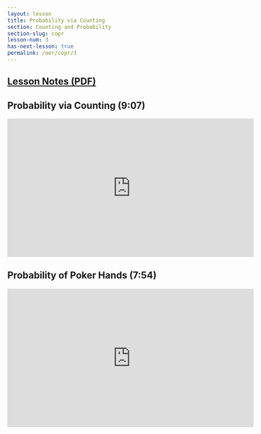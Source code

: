 ```yaml
---
layout: lesson
title: Probability via Counting
section: Counting and Probability
section-slug: copr 
lesson-num: 3
has-next-lesson: true
permalink: /oer/copr/3
---
```



<h2>
<a href="/assets/oer/copr/ProbabilityViaCounting.pdf">
Lesson Notes (PDF)
</a>
</h2>


<h2>Probability via Counting (9:07)</h2>
<iframe src="https://www.youtube.com/embed/uUrO56_5G6o" allow="accelerometer; autoplay; encrypted-media; gyroscope; picture-in-picture" allowfullscreen="" width="560" height="315" frameborder="0"></iframe>

<h2>Probability of Poker Hands (7:54)</h2>
<iframe src="https://www.youtube.com/embed/DrMxQUMOG70" allow="accelerometer; autoplay; encrypted-media; gyroscope; picture-in-picture" allowfullscreen="" width="560" height="315" frameborder="0"></iframe>
